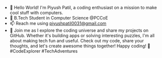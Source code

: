 - 👋 Hello World! I'm Piyush Patil, a coding enthusiast on a mission to make cool stuff with computers.
- 🌱 B.Tech Student in Computer Science @PCCoE
- 📫 Reach me using piyushpatil0031@gmail.com
- 🚀 Join me as I explore the coding universe and share my projects on GitHub. Whether it's building apps or solving interesting puzzles, I'm all about making tech fun and useful.
   Check out my code, share your thoughts, and let's create awesome things together! Happy coding! 🌟 #CodeExplorer #TechAdventures

<!---
patil-piyush/patil-piyush is a ✨ special ✨ repository because its `README.md` (this file) appears on your GitHub profile.
You can click the Preview link to take a look at your changes.
--->
